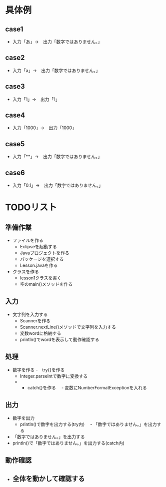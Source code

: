 # 具体例
## case1
- 入力「あ」→　出力「数字ではありません。」
## case2
- 入力「a」→　出力「数字ではありません。」
## case3
- 入力「1」→　出力「1」
## case4
- 入力「1000」→　出力「1000」
## case5
- 入力「**」→　出力「数字ではありません。」
## case6
- 入力「0.1」→　出力「数字ではありません。」

# TODOリスト
## 準備作業
- ファイルを作る
  - Eclipseを起動する
  - Javaプロジェクトを作る
  - パッケージを選択する
  - Lesson.javaを作る
- クラスを作る 
  - lesson1クラスを書く
  - 空のmain()メソッドを作る

## 入力
- 文字列を入力する
  - Scannerを作る
  - Scanner.nextLine()メソッドで文字列を入力する
  - 変数wordに格納する
  - println()でwordを表示して動作確認する

## 処理
- 数字を作る
  -　try{}を作る
  - Integer.parseIntで数字に変換する
  - - catch{}を作る
　- 変数にNumberFormatExceptionを入れる

## 出力
- 数字を出力
  - println()で数字を出力する(try内)
　- 「数字ではありません。」を出力する
-  「数字ではありません。」を出力する
  - println()で「数字ではありません。」を出力する(catch内)
    
## 動作確認
- 全体を動かして確認する
  - 



